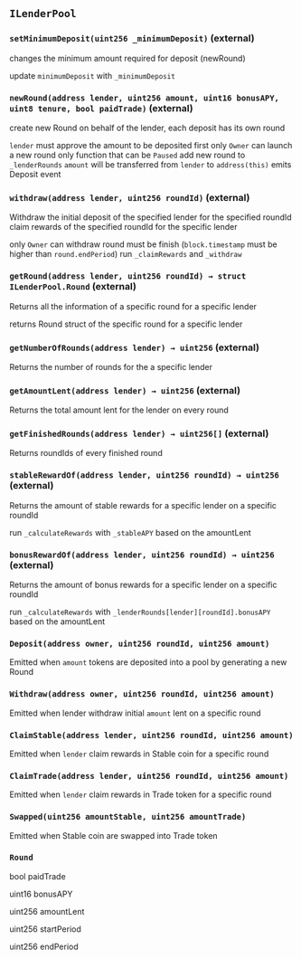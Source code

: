 ## `ILenderPool`






### `setMinimumDeposit(uint256 _minimumDeposit)` (external)

changes the minimum amount required for deposit (newRound)


update `minimumDeposit` with `_minimumDeposit`


### `newRound(address lender, uint256 amount, uint16 bonusAPY, uint8 tenure, bool paidTrade)` (external)

create new Round on behalf of the lender, each deposit has its own round


`lender` must approve the amount to be deposited first
only `Owner` can launch a new round
only function that can be `Paused`
add new round to `_lenderRounds`
`amount` will be transferred from `lender` to `address(this)`
emits Deposit event


### `withdraw(address lender, uint256 roundId)` (external)

Withdraw the initial deposit of the specified lender for the specified roundId
claim rewards of the specified roundId for the specific lender


only `Owner` can withdraw
round must be finish (`block.timestamp` must be higher than `round.endPeriod`)
run `_claimRewards` and `_withdraw`


### `getRound(address lender, uint256 roundId) → struct ILenderPool.Round` (external)

Returns all the information of a specific round for a specific lender


returns Round struct of the specific round for a specific lender


### `getNumberOfRounds(address lender) → uint256` (external)

Returns the number of rounds for the a specific lender




### `getAmountLent(address lender) → uint256` (external)

Returns the total amount lent for the lender on every round




### `getFinishedRounds(address lender) → uint256[]` (external)

Returns roundIds of every finished round




### `stableRewardOf(address lender, uint256 roundId) → uint256` (external)

Returns the amount of stable rewards for a specific lender on a specific roundId


run `_calculateRewards` with `_stableAPY` based on the amountLent


### `bonusRewardOf(address lender, uint256 roundId) → uint256` (external)

Returns the amount of bonus rewards for a specific lender on a specific roundId


run `_calculateRewards` with `_lenderRounds[lender][roundId].bonusAPY` based on the amountLent



### `Deposit(address owner, uint256 roundId, uint256 amount)`



Emitted when `amount` tokens are deposited into a pool by generating a new Round

### `Withdraw(address owner, uint256 roundId, uint256 amount)`



Emitted when lender withdraw initial `amount` lent on a specific round

### `ClaimStable(address lender, uint256 roundId, uint256 amount)`



Emitted when `lender` claim rewards in Stable coin for a specific round

### `ClaimTrade(address lender, uint256 roundId, uint256 amount)`



Emitted when `lender` claim rewards in Trade token for a specific round

### `Swapped(uint256 amountStable, uint256 amountTrade)`



Emitted when Stable coin are swapped into Trade token


### `Round`


bool paidTrade


uint16 bonusAPY


uint256 amountLent


uint256 startPeriod


uint256 endPeriod



